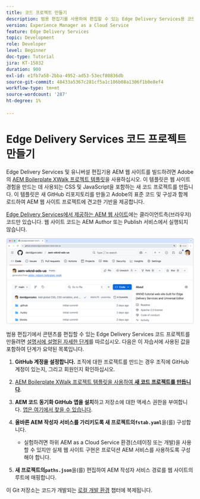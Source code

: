 ```yaml
---
title: 코드 프로젝트 만들기
description: 범용 편집기를 사용하여 편집할 수 있는 Edge Delivery Services용 코드 프로젝트를 만듭니다.
version: Experience Manager as a Cloud Service
feature: Edge Delivery Services
topic: Development
role: Developer
level: Beginner
doc-type: Tutorial
jira: KT-15832
duration: 900
exl-id: e1fb7a58-2bba-4952-ad53-53ecf80836db
source-git-commit: 48433a5367c281cf5a1c106b08a1306f1b0e8ef4
workflow-type: tm+mt
source-wordcount: '287'
ht-degree: 1%

---
```


# Edge Delivery Services 코드 프로젝트 만들기

Edge Delivery Services 및 유니버설 편집기용 AEM 웹 사이트를 빌드하려면 Adobe의 [AEM Boilerplate XWalk 프로젝트 템플릿](https://github.com/adobe-rnd/aem-boilerplate-xwalk)을 사용하십시오. 이 템플릿은 웹 사이트 경험을 만드는 데 사용되는 CSS 및 JavaScript을 포함하는 새 코드 프로젝트를 만듭니다. 이 템플릿은 새 GitHub 리포지토리를 만들고 Adobe의 표준 코드 및 구성과 함께 로드하여 AEM 웹 사이트 프로젝트에 견고한 기반을 제공합니다.

[Edge Delivery Services에서 제공하는 AEM 웹 사이트](https://experienceleague.adobe.com/ko/docs/experience-manager-learn/sites/edge-delivery-services/overview)에는 클라이언트측(브라우저) 코드만 있습니다. 웹 사이트 코드는 AEM Author 또는 Publish 서비스에서 실행되지 않습니다.

![새 Edge Delivery Services 프로젝트](./assets/1-new-project/new-project.png)

범용 편집기에서 콘텐츠를 편집할 수 있는 Edge Delivery Services 코드 프로젝트를 만들려면 [설명서에 설명된 자세한 단계](https://experienceleague.adobe.com/ko/docs/experience-manager-cloud-service/content/edge-delivery/wysiwyg-authoring/edge-dev-getting-started#create-github-project)를 따르십시오.  다음은 이 자습서에 사용된 값을 포함하여 단계가 요약된 목록입니다.

1. **GitHub 계정을 설정합니다.** 조직에 대한 프로젝트를 만드는 경우 조직에 GitHub 계정이 있는지, 그리고 회원인지 확인하십시오.
2. [AEM Boilerplate XWalk 프로젝트 템플릿을 사용하여 **새 코드 프로젝트를 만듭니다**](https://github.com/adobe-rnd/aem-boilerplate-xwalk).
3. **AEM 코드 동기화 GitHub 앱을 설치**&#x200B;하고 저장소에 대한 액세스 권한을 부여합니다. [앱은 여기에서 찾을 수 있습니다](https://github.com/apps/aem-code-sync).
4. **올바른 AEM 작성자 서비스를 가리키도록 새 프로젝트의`fstab.yaml`**&#x200B;을(를) 구성합니다.

   * 실험하려면 하위 AEM as a Cloud Service 환경(스테이징 또는 개발)을 사용할 수 있지만 실제 웹 사이트 구현은 프로덕션 AEM 서비스를 사용하도록 구성해야 합니다.

5. **새 프로젝트의`paths.json`**&#x200B;을(를) 편집하여 AEM 작성자 서비스 경로를 웹 사이트의 루트에 매핑합니다.

이 Git 저장소는 코드가 개발되는 [로컬 개발 환경](https://experienceleague.adobe.com/ko/docs/experience-manager-learn/sites/edge-delivery-services/developing/universal-editor/3-local-development-environment) 챕터에 복제됩니다.
